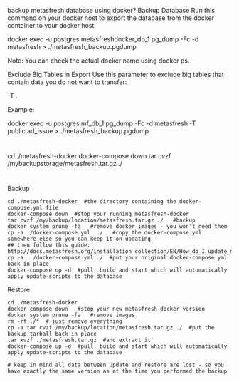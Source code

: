 backup metasfresh database using docker?
Backup Database
Run this command on your docker host to export the database from the docker container to your docker host:

docker exec -u postgres metasfreshdocker_db_1 pg_dump -Fc -d metasfresh > ./metasfresh_backup.pgdump 

Note: You can check the actual docker name using docker ps.

Exclude Big Tables in Export
Use this parameter to exclude big tables that contain data you do not want to transfer:

-T <schema>.<tablename>

Example:

docker exec -u postgres mf_db_1 pg_dump -Fc -d metasfresh -T public.ad_issue > ./metasfresh_backup.pgdump

#
cd ./metasfresh-docker
docker-compose down
tar cvzf /mybackupstorage/metasfresh.tar.gz ./
#

Backup
```
cd ./metasfresh-docker  #the directory containing the docker-compose.yml file
docker-compose down  #stop your running metasfresh-docker
tar cvzf /my/backup/location/metasfresh.tar.gz ./   #backup
docker system prune -fa   #remove docker images - you won't need them
cp -a ./docker-compose.yml ../   #copy the docker-compose.yml somewhere else so you can keep it on updating
## then follow this guide: http://docs.metasfresh.org/installation_collection/EN/How_do_I_update_metasfresh_using_Docker.html
cp -a ../docker-compose.yml ./  #put your original docker-compose.yml back in place
docker-compose up -d  #pull, build and start which will automatically apply update-scripts to the database
```
Restore
```
cd ./metasfresh-docker
docker-compose down   #stop your new metasfresh-docker version
docker system prune -fa   #remove images
rm -rf ./*  # just remove everything
cp -a tar cvzf /my/backup/location/metasfresh.tar.gz ./  #put the backup tarball back in place
tar xvzf ./metasfresh.tar.gz  #and extract it
docker-compose up -d  #pull, build and start which will automatically apply update-scripts to the database

# keep in mind all data between update and restore are lost - so you have exactly the same version as at the time you performed the backup
```
